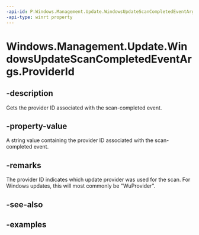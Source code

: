 ```yaml
---
-api-id: P:Windows.Management.Update.WindowsUpdateScanCompletedEventArgs.ProviderId
-api-type: winrt property
---
```


# Windows.Management.Update.WindowsUpdateScanCompletedEventArgs.ProviderId

<!--
public string ProviderId { get; }
-->


## -description

Gets the provider ID associated with the scan-completed event.

## -property-value

A string value containing the provider ID associated with the scan-completed event.

## -remarks

The provider ID indicates which update provider was used for the scan. For Windows updates, this will most commonly be "WuProvider".

## -see-also

## -examples
